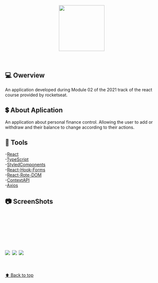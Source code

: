 <h1 align="center"> 
  <img width="150px" src="https://user-images.githubusercontent.com/80908772/194680070-87fbc668-aee7-40d4-98d9-64ba84bf08c5.png"/>
</h1>
<br/>

## 💻 Owerview
An application developed during Module 02 of the 2021 track of the react course provided by rocketseat.<br/>

## :heavy_dollar_sign: About Aplication
An application about personal finance control. Allowing the user to add or withdraw and their balance to change according to their actions.

## :hammer: Tools
-[React](https://pt-br.reactjs.org)<br/>
-[TypeScript](https://www.typescriptlang.org)<br/>
-[StyledComponents](https://styled-components.com)<br/>
-[React-Hook-Forms](https://react-hook-form.com)<br/>
-[React-Rote-DOM](https://reactrouter.com/en/main/components/form)<br/>
-[ContextAPI](https://reactjs.org/docs/context.html)<br/>
-[Axios](https://axios-http.com/ptbr/docs/intro)<br/>

## :camera: ScreenShots
<h1 aling="center">
  
  <img style="margin-top:100px;" src="https://user-images.githubusercontent.com/80908772/197339070-07999e0d-e1c9-4103-840f-605a2cc64d5c.png"/>
  <img style="margin-top:10px;" src="https://user-images.githubusercontent.com/80908772/197339071-06ef8ffb-ea3e-47ef-a4a5-1b82eb61e04a.png"/>
  <img style="margin-top:10px;" src="https://user-images.githubusercontent.com/80908772/197339068-a32ba8df-937e-4c80-a6fa-3c85b959580f.png"/>
</h1>
<br/>
<a href='#top'>

:arrow_up: Back to top

</a>
